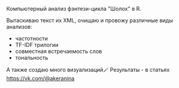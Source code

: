 Компьютерный анализ фэнтези-цикла "Шолох" в R.

Вытаскиваю текст их XML, очищаю и провожу различные виды анализов:

- частотности
- TF-IDF трилогии
- совместная встречаемость слов
- тональность

А также создаю много визуализаций🪄
Результаты - в статьях https://vk.com/@akeranina
